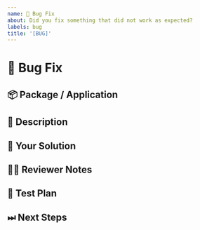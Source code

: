 ```yaml
---
name: 🐜 Bug Fix
about: Did you fix something that did not work as expected?
labels: bug
title: '[BUG]'
---
```


<!---
Thanks for filing a pull request 😄 ! Before you submit, please check the open/closed similar issues and pull requests since someone might have pushed the same thing before!
-->

# 🐜 Bug Fix

## 📦 Package / Application

<!-- In what package(s) or application(s) have you experienced this bug? -->
<!-- [e.g.: @sensenet/query or sn-dms-demo ] -->

## 📖 Description

<!---
Provide some background and a description of the bug being fixed
-->

## 💁 Your Solution

<!--- Describe how you fixed the bug -->

## 👩‍💻 Reviewer Notes

<!---
Provide some notes for reviewers to help them with targeted feedback
-->

## 📑 Test Plan

<!---
Please provide a summary of the tests affected by this work and any unique strategies employed in testing the fixes
-->

## ⏭ Next Steps

<!---
If there is relevant follow-up work to this PR, please list any existing issues or provide brief descriptions of what you would like to do next
-->
